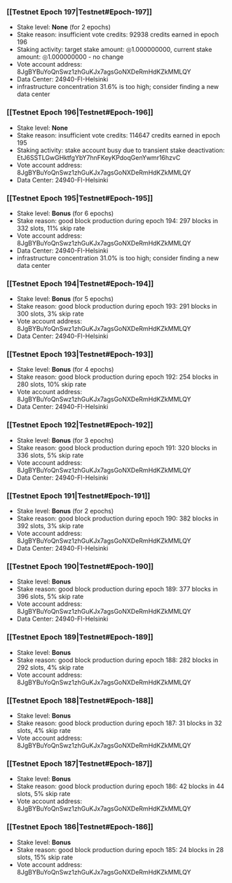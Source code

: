 ### [[Testnet Epoch 197|Testnet#Epoch-197]]
* Stake level: **None** (for 2 epochs)
* Stake reason: insufficient vote credits: 92938 credits earned in epoch 196
* Staking activity: target stake amount: ◎1.000000000, current stake amount: ◎1.000000000 - no change
* Vote account address: 8JgBYBuYoQnSwz1zhGuKJx7agsGoNXDeRmHdKZkMMLQY
* Data Center: 24940-FI-Helsinki
* infrastructure concentration 31.6% is too high; consider finding a new data center
### [[Testnet Epoch 196|Testnet#Epoch-196]]
* Stake level: **None**
* Stake reason: insufficient vote credits: 114647 credits earned in epoch 195
* Staking activity: stake account busy due to transient stake deactivation: EtJ6SSTLGwGHktfgYbY7hnFKeyKPdoqGenYwmr16hzvC
* Vote account address: 8JgBYBuYoQnSwz1zhGuKJx7agsGoNXDeRmHdKZkMMLQY
* Data Center: 24940-FI-Helsinki
### [[Testnet Epoch 195|Testnet#Epoch-195]]
* Stake level: **Bonus** (for 6 epochs)
* Stake reason: good block production during epoch 194: 297 blocks in 332 slots, 11% skip rate
* Vote account address: 8JgBYBuYoQnSwz1zhGuKJx7agsGoNXDeRmHdKZkMMLQY
* Data Center: 24940-FI-Helsinki
* infrastructure concentration 31.0% is too high; consider finding a new data center
### [[Testnet Epoch 194|Testnet#Epoch-194]]
* Stake level: **Bonus** (for 5 epochs)
* Stake reason: good block production during epoch 193: 291 blocks in 300 slots, 3% skip rate
* Vote account address: 8JgBYBuYoQnSwz1zhGuKJx7agsGoNXDeRmHdKZkMMLQY
* Data Center: 24940-FI-Helsinki
### [[Testnet Epoch 193|Testnet#Epoch-193]]
* Stake level: **Bonus** (for 4 epochs)
* Stake reason: good block production during epoch 192: 254 blocks in 280 slots, 10% skip rate
* Vote account address: 8JgBYBuYoQnSwz1zhGuKJx7agsGoNXDeRmHdKZkMMLQY
* Data Center: 24940-FI-Helsinki
### [[Testnet Epoch 192|Testnet#Epoch-192]]
* Stake level: **Bonus** (for 3 epochs)
* Stake reason: good block production during epoch 191: 320 blocks in 336 slots, 5% skip rate
* Vote account address: 8JgBYBuYoQnSwz1zhGuKJx7agsGoNXDeRmHdKZkMMLQY
* Data Center: 24940-FI-Helsinki
### [[Testnet Epoch 191|Testnet#Epoch-191]]
* Stake level: **Bonus** (for 2 epochs)
* Stake reason: good block production during epoch 190: 382 blocks in 392 slots, 3% skip rate
* Vote account address: 8JgBYBuYoQnSwz1zhGuKJx7agsGoNXDeRmHdKZkMMLQY
* Data Center: 24940-FI-Helsinki
### [[Testnet Epoch 190|Testnet#Epoch-190]]
* Stake level: **Bonus**
* Stake reason: good block production during epoch 189: 377 blocks in 396 slots, 5% skip rate
* Vote account address: 8JgBYBuYoQnSwz1zhGuKJx7agsGoNXDeRmHdKZkMMLQY
* Data Center: 24940-FI-Helsinki
### [[Testnet Epoch 189|Testnet#Epoch-189]]
* Stake level: **Bonus**
* Stake reason: good block production during epoch 188: 282 blocks in 292 slots, 4% skip rate
* Vote account address: 8JgBYBuYoQnSwz1zhGuKJx7agsGoNXDeRmHdKZkMMLQY
### [[Testnet Epoch 188|Testnet#Epoch-188]]
* Stake level: **Bonus**
* Stake reason: good block production during epoch 187: 31 blocks in 32 slots, 4% skip rate
* Vote account address: 8JgBYBuYoQnSwz1zhGuKJx7agsGoNXDeRmHdKZkMMLQY
### [[Testnet Epoch 187|Testnet#Epoch-187]]
* Stake level: **Bonus**
* Stake reason: good block production during epoch 186: 42 blocks in 44 slots, 5% skip rate
* Vote account address: 8JgBYBuYoQnSwz1zhGuKJx7agsGoNXDeRmHdKZkMMLQY
### [[Testnet Epoch 186|Testnet#Epoch-186]]
* Stake level: **Bonus**
* Stake reason: good block production during epoch 185: 24 blocks in 28 slots, 15% skip rate
* Vote account address: 8JgBYBuYoQnSwz1zhGuKJx7agsGoNXDeRmHdKZkMMLQY